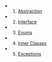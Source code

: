 - 1. [Abstraction](https://www.w3schools.com/java/java_abstract.asp)
- 2. [Interface](https://www.w3schools.com/java/java_interface.asp)
- 3. [Enums](https://www.w3schools.com/java/java_enums.asp)
- 4. [Inner Classes](https://www.w3schools.com/java/java_inner_classes.asp)
- 5. [Exceptions](https://www.w3schools.com/java/java_try_catch.asp)

